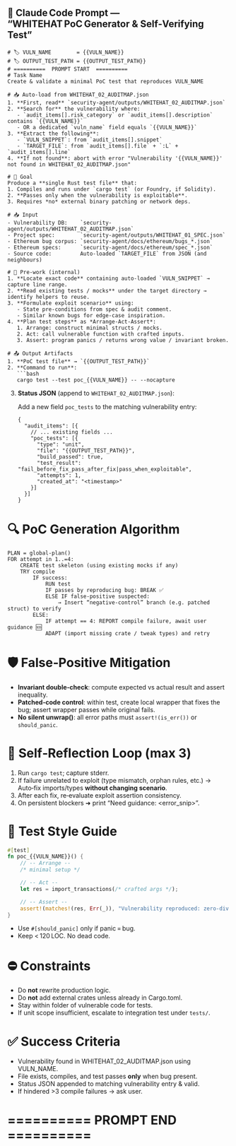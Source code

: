 ## 🚀 Claude Code Prompt ― “WHITEHAT PoC Generator & Self‑Verifying Test”

````
# 🏷️ VULN_NAME        = {{VULN_NAME}}
# 🏷️ OUTPUT_TEST_PATH = {{OUTPUT_TEST_PATH}}
# ==========  PROMPT START  ==========
# Task Name
Create & validate a minimal PoC test that reproduces VULN_NAME

# 📥 Auto-load from WHITEHAT_02_AUDITMAP.json
1. **First, read** `security-agent/outputs/WHITEHAT_02_AUDITMAP.json`
2. **Search for** the vulnerability where:
   - `audit_items[].risk_category` or `audit_items[].description` contains `{{VULN_NAME}}`
   - OR a dedicated `vuln_name` field equals `{{VULN_NAME}}`
3. **Extract the following**:
   - `VULN_SNIPPET`: from `audit_items[].snippet`
   - `TARGET_FILE`: from `audit_items[].file` + `:L` + `audit_items[].line`
4. **If not found**: abort with error "Vulnerability '{{VULN_NAME}}' not found in WHITEHAT_02_AUDITMAP.json"

# 🎯 Goal
Produce a **single Rust test file** that:
1. Compiles and runs under `cargo test` (or Foundry, if Solidity).
2. **Passes only when the vulnerability is exploitable**.
3. Requires *no* external binary patching or network deps.

# 📥 Input
- Vulnerability DB:    `security-agent/outputs/WHITEHAT_02_AUDITMAP.json`
- Project spec:        `security-agent/outputs/WHITEHAT_01_SPEC.json`
- Ethereum bug corpus: `security-agent/docs/ethereum/bugs_*.json`
- Ethereum specs:      `security-agent/docs/ethereum/spec_*.json`
- Source code:         Auto-loaded `TARGET_FILE` from JSON (and neighbours)

# 🧩 Pre‑work (internal)
1. **Locate exact code** containing auto-loaded `VULN_SNIPPET` → capture line range.
2. **Read existing tests / mocks** under the target directory → identify helpers to reuse.
3. **Formulate exploit scenario** using:
   - State pre‑conditions from spec & audit comment.
   - Similar known bugs for edge‑case inspiration.
4. **Plan test steps** as *Arrange‑Act‑Assert*:
   1. Arrange: construct minimal structs / mocks.
   2. Act: call vulnerable function with crafted inputs.
   3. Assert: program panics / returns wrong value / invariant broken.

# 📤 Output Artifacts
1. **PoC test file** → `{{OUTPUT_TEST_PATH}}`
2. **Command to run**:
   ```bash
   cargo test --test poc_{{VULN_NAME}} -- --nocapture
````

3. **Status JSON** (append to `WHITEHAT_02_AUDITMAP.json`):

   
   Add a new field `poc_tests` to the matching vulnerability entry:
   ```jsonc
   {
     "audit_items": [{
       // ... existing fields ...
       "poc_tests": [{
         "type": "unit",
         "file": "{{OUTPUT_TEST_PATH}}",
         "build_passed": true,
         "test_result": "fail_before_fix_pass_after_fix|pass_when_exploitable",
         "attempts": 1,
         "created_at": "<timestamp>"
       }]
     }]
   }
   ```

# 🔍 PoC Generation Algorithm

```
PLAN = global‑plan()
FOR attempt in 1..=4:
    CREATE test skeleton (using existing mocks if any)
    TRY compile
        IF success:
            RUN test
            IF passes by reproducing bug: BREAK ✅
            ELSE IF false‑positive suspected:
                → Insert “negative‑control” branch (e.g. patched struct) to verify
        ELSE:
            IF attempt == 4: REPORT compile failure, await user guidance 🆘
            ADAPT (import missing crate / tweak types) and retry
```

# 🛡️ False‑Positive Mitigation

* **Invariant double‑check**: compute expected vs actual result and assert inequality.
* **Patched‑code control**: within test, create local wrapper that fixes the bug; assert wrapper passes while original fails.
* **No silent unwrap()**: all error paths must `assert!(is_err())` or `should_panic`.

# 🧠 Self‑Reflection Loop (max 3)

1. Run `cargo test`; capture stderr.
2. If failure unrelated to exploit (type mismatch, orphan rules, etc.)
   → Auto‑fix imports/types **without changing scenario**.
3. After each fix, re‑evaluate exploit assertion consistency.
4. On persistent blockers ➜ print “Need guidance: \<error\_snip>”.

# 📝 Test Style Guide

```rust
#[test]
fn poc_{{VULN_NAME}}() {
    // -- Arrange --
    /* minimal setup */

    // -- Act --
    let res = import_transactions(/* crafted args */);

    // -- Assert --
    assert!(matches!(res, Err(_)), "Vulnerability reproduced: zero‑div allowed");
}
```

* Use `#[should_panic]` only if panic = bug.
* Keep < 120 LOC. No dead code.

# ⛔ Constraints

* Do **not** rewrite production logic.
* Do **not** add external crates unless already in Cargo.toml.
* Stay within folder of vulnerable code for tests.
* If unit scope insufficient, escalate to integration test under `tests/`.

# ✅ Success Criteria

* Vulnerability found in WHITEHAT_02_AUDITMAP.json using VULN_NAME.
* File exists, compiles, and test passes **only** when bug present.
* Status JSON appended to matching vulnerability entry & valid.
* If hindered >3 compile failures → ask user.

# ==========  PROMPT END  ==========
